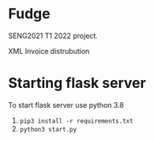 # Fudge

SENG2021 T1 2022 project.

XML Invoice distrubution


# Starting flask server
To start flask server use python 3.8

1. ```pip3 install -r requirements.txt ```
2. ```python3 start.py```